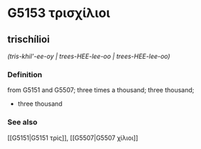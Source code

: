 # G5153 τρισχίλιοι

## trischílioi

_(tris-khil'-ee-oy | trees-HEE-lee-oo | trees-HEE-lee-oo)_

### Definition

from G5151 and G5507; three times a thousand; three thousand; 

- three thousand

### See also

[[G5151|G5151 τρίς]], [[G5507|G5507 χίλιοι]]
